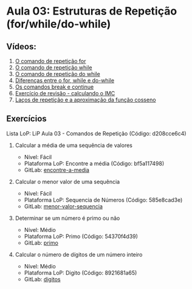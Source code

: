 # Aula 03: Estruturas de Repetição (for/while/do-while)

## Vídeos:

1. [O comando de repetição for](https://youtu.be/dc_4nJilfTs)
2. [O comando de repetição while](https://youtu.be/gPmA43hnPhM)
3. [O comando de repetição do while](https://youtu.be/BPml3SkrQvY)
4. [Diferenças entre o for, while e do-while](https://youtu.be/c6LrJP0JYJY)
5. [Os comandos break e continue](https://youtu.be/K4Wop7eTO1I)
6. [Exercício de revisão - calculando o IMC](https://youtu.be/h2UcheOkkAk)
7. [Laços de repetição e a aproximação da função cosseno](https://youtu.be/566rD_of6NU)


## Exercícios

Lista LoP: LiP Aula 03 - Comandos de Repetição (Código: d208cce6c4)

1. Calcular a média de uma sequência de valores
	- Nível: Fácil
	- Plataforma LoP: Encontre a média (Código: bf5a117498)
	- GitLab: [encontre-a-media](https://gitlab.com/carlos_olarte/ect-lip/-/tree/master/repeticao/facil/encontre-a-media)

2. Calcular o menor valor de uma sequência
	- Nível: Fácil
	- Plataforma LoP: Sequencia de Números (Código: 585e8cad3e)
	- GitLab: [menor-valor-sequencia](https://gitlab.com/carlos_olarte/ect-lip/-/tree/master/repeticao/facil/menor-valor-sequencia)

3. Determinar se um número é primo ou não
	- Nível: Médio
	- Plataforma LoP: Primo (Código: 54370f4d39)
	- GitLab: [primo](https://gitlab.com/carlos_olarte/ect-lip/-/tree/master/repeticao/medio/primo)

4. Calcular o número de dígitos de um número inteiro
	- Nível: Médio
	- Plataforma LoP: Digito (Código: 8921681a65)
	- GitLab: [digitos](https://gitlab.com/carlos_olarte/ect-lip/-/tree/master/repeticao/medio/digitos)

